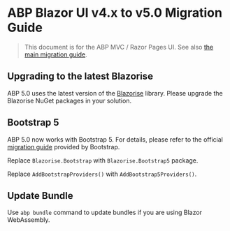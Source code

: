# ABP Blazor UI v4.x to v5.0 Migration Guide

> This document is for the ABP MVC / Razor Pages UI. See also [the main migration guide](Abp-5_0.md).

## Upgrading to the latest Blazorise

ABP 5.0 uses the latest version of the [Blazorise](https://blazorise.com/) library. Please upgrade the Blazorise NuGet packages in your solution.

## Bootstrap 5

ABP 5.0 now works with Bootstrap 5. For details, please refer to the official [migration guide](https://getbootstrap.com/docs/5.0/migration/) provided by Bootstrap.

Replace `Blazorise.Bootstrap` with `Blazorise.Bootstrap5` package.

Replace `AddBootstrapProviders()` with `AddBootstrap5Providers()`.

## Update Bundle

Use `abp bundle` command to update bundles if you are using Blazor WebAssembly.